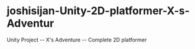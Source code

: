 # joshisijan-Unity-2D-platformer-X-s-Adventur
Unity Project -- X's Adventure -- Complete 2D platformer 
